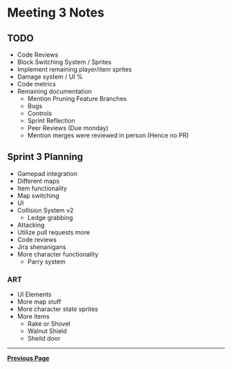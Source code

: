 # Meeting 3 Notes

## TODO

- Code Reviews
- Block Switching System / Sprites
- Implement remaining player/item sprites
- Damage system / UI %
- Code metrics
- Remaining documentation
  - Mention Pruning Feature Branches
  - Bugs
  - Controls
  - Sprint Reflection
  - Peer Reviews (Due monday)
  - Mention merges were reviewed in person (Hence no PR)

## Sprint 3 Planning

- Gamepad integration
- Different maps
- Item functionality
- Map switching
- UI
- Collision System v2
  - Ledge grabbing
- Attacking
- Utilize pull requests more
- Code reviews
- Jira shenanigans
- More character functionality
  - Parry system

### ART

- UI Elements
- More map stuff
- More character state sprites
- More items
  - Rake or Shovel
  - Walnut Shield
  - Sheild door

---

[**Previous Page**](../README.md)